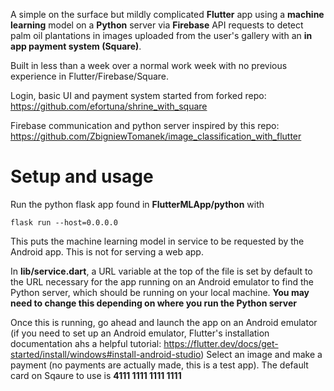 A simple on the surface but mildly complicated **Flutter** app using a **machine learning** model on a **Python** server via **Firebase** API requests to detect palm oil plantations in images uploaded from the user's gallery with an **in app payment system (Square)**.

Built in less than a week over a normal work week with no previous experience in Flutter/Firebase/Square.


Login, basic UI and payment system started from forked repo: https://github.com/efortuna/shrine_with_square

Firebase communication and python server inspired by this repo: https://github.com/ZbigniewTomanek/image_classification_with_flutter

# Setup and usage
Run the python flask app found in **FlutterMLApp/python** with
```
flask run --host=0.0.0.0
```
This puts the machine learning model in service to be requested by the Android app. This is not for serving a web app.

In **lib/service.dart**, a URL variable at the top of the file is set by default to the URL necessary for the app running on an Android emulator to find the Python server, which should be running on your local machine. **You may need to change this depending on where you run the Python server**

Once this is running, go ahead and launch the app on an Android emulator (if you need to set up an Android emulator, Flutter's installation documentation ahs a helpful tutorial: https://flutter.dev/docs/get-started/install/windows#install-android-studio)
Select an image and make a payment (no payments are actually made, this is a test app).
The default card on Sqaure to use is **4111 1111 1111 1111**
